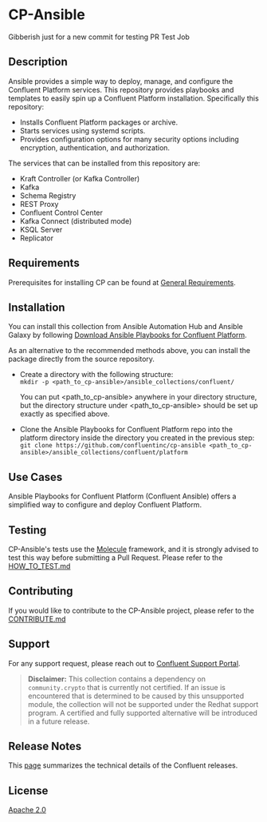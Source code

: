 
# CP-Ansible

Gibberish just for a new commit for testing PR Test Job

## Description

Ansible provides a simple way to deploy, manage, and configure the Confluent Platform services. This repository provides playbooks and templates to easily spin up a Confluent Platform installation. Specifically this repository:

* Installs Confluent Platform packages or archive.
* Starts services using systemd scripts.
* Provides configuration options for many security options including encryption, authentication, and authorization.

The services that can be installed from this repository are:

* Kraft Controller (or Kafka Controller)
* Kafka
* Schema Registry
* REST Proxy
* Confluent Control Center
* Kafka Connect (distributed mode)
* KSQL Server
* Replicator

## Requirements

Prerequisites for installing CP can be found at [General Requirements](https://docs.confluent.io/ansible/current/ansible-requirements.html#general-requirements).


## Installation

You can install this collection from Ansible Automation Hub and Ansible Galaxy by following [Download Ansible Playbooks for Confluent Platform](https://docs.confluent.io/ansible/current/ansible-download.html).

As an alternative to the recommended methods above, you can install the package directly from the source repository.

* Create a directory with the following structure:<br>
```mkdir -p <path_to_cp-ansible>/ansible_collections/confluent/```

  You can put <path_to_cp-ansible> anywhere in your directory structure, but the directory structure under <path_to_cp-ansible> should be set up exactly as specified above.

* Clone the Ansible Playbooks for Confluent Platform repo into the platform directory inside the directory you created in the previous step:<br>
```git clone https://github.com/confluentinc/cp-ansible <path_to_cp-ansible>/ansible_collections/confluent/platform```


## Use Cases

Ansible Playbooks for Confluent Platform (Confluent Ansible) offers a simplified way to configure and deploy Confluent Platform.


## Testing

CP-Ansible's tests use the [Molecule](https://ansible.readthedocs.io/projects/molecule/) framework, and it is strongly advised to test this way before submitting a Pull Request. Please refer to the [HOW_TO_TEST.md](docs/HOW_TO_TEST.md)


## Contributing

If you would like to contribute to the CP-Ansible project, please refer to the [CONTRIBUTE.md](docs/CONTRIBUTING.md)

## Support

For any support request, please reach out to [Confluent Support Portal](https://support.confluent.io/).
> **Disclaimer:** This collection contains a dependency on `community.crypto` that is currently not certified. If an issue is encountered that is determined to be caused by this unsupported module, the collection will not be supported under the Redhat support program. A certified and fully supported alternative will be introduced in a future release.

## Release Notes

This [page](https://docs.confluent.io/ansible/current/ansible-release-notes.html) summarizes the technical details of the Confluent releases.

## License

[Apache 2.0](LICENSE.md)
